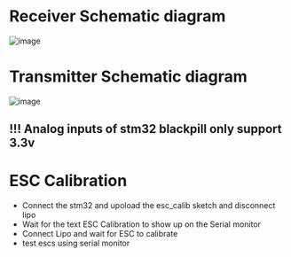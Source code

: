 # Receiver Schematic diagram
![image](https://github.com/user-attachments/assets/ca96777a-8c4b-40f1-95fd-9a0a234c7500)

# Transmitter Schematic diagram
![image](https://github.com/user-attachments/assets/88584319-e0c9-49da-a3d1-7191d066c788)

## !!! Analog inputs of stm32 blackpill only support 3.3v

# ESC Calibration 
- Connect the stm32 and upoload the esc_calib sketch and disconnect lipo
- Wait for the text ESC Calibration to show up on the Serial monitor
- Connect Lipo and wait for ESC to calibrate
- test escs using serial monitor
